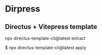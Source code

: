 # Dirpress

## Directus + Vitepress template

npx directus-template-cli@latest extract

$ npx directus-template-cli@latest apply
